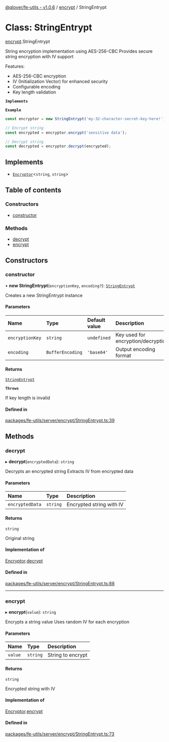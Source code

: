 [@qlover/fe-utils - v1.0.6](../README.md) / [encrypt](../modules/encrypt.md) / StringEntrypt

# Class: StringEntrypt

[encrypt](../modules/encrypt.md).StringEntrypt

String encryption implementation using AES-256-CBC
Provides secure string encryption with IV support

Features:
- AES-256-CBC encryption
- IV (Initialization Vector) for enhanced security
- Configurable encoding
- Key length validation

**`Implements`**

**`Example`**

```typescript
const encryptor = new StringEntrypt('my-32-character-secret-key-here!');

// Encrypt string
const encrypted = encryptor.encrypt('sensitive data');

// Decrypt string
const decrypted = encryptor.decrypt(encrypted);
```

## Implements

- [`Encryptor`](../interfaces/encrypt.Encryptor.md)\<`string`, `string`\>

## Table of contents

### Constructors

- [constructor](encrypt.StringEntrypt.md#constructor)

### Methods

- [decrypt](encrypt.StringEntrypt.md#decrypt)
- [encrypt](encrypt.StringEntrypt.md#encrypt)

## Constructors

### constructor

• **new StringEntrypt**(`encryptionKey`, `encoding?`): [`StringEntrypt`](encrypt.StringEntrypt.md)

Creates a new StringEntrypt instance

#### Parameters

| Name | Type | Default value | Description |
| :------ | :------ | :------ | :------ |
| `encryptionKey` | `string` | `undefined` | Key used for encryption/decryption |
| `encoding` | `BufferEncoding` | `'base64'` | Output encoding format |

#### Returns

[`StringEntrypt`](encrypt.StringEntrypt.md)

**`Throws`**

If key length is invalid

#### Defined in

[packages/fe-utils/server/encrypt/StringEntrypt.ts:39](https://github.com/qlover/fe-base/blob/9c83c9119a4a7dab713ef9563531279977b67683/packages/fe-utils/server/encrypt/StringEntrypt.ts#L39)

## Methods

### decrypt

▸ **decrypt**(`encryptedData`): `string`

Decrypts an encrypted string
Extracts IV from encrypted data

#### Parameters

| Name | Type | Description |
| :------ | :------ | :------ |
| `encryptedData` | `string` | Encrypted string with IV |

#### Returns

`string`

Original string

#### Implementation of

[Encryptor](../interfaces/encrypt.Encryptor.md).[decrypt](../interfaces/encrypt.Encryptor.md#decrypt)

#### Defined in

[packages/fe-utils/server/encrypt/StringEntrypt.ts:88](https://github.com/qlover/fe-base/blob/9c83c9119a4a7dab713ef9563531279977b67683/packages/fe-utils/server/encrypt/StringEntrypt.ts#L88)

___

### encrypt

▸ **encrypt**(`value`): `string`

Encrypts a string value
Uses random IV for each encryption

#### Parameters

| Name | Type | Description |
| :------ | :------ | :------ |
| `value` | `string` | String to encrypt |

#### Returns

`string`

Encrypted string with IV

#### Implementation of

[Encryptor](../interfaces/encrypt.Encryptor.md).[encrypt](../interfaces/encrypt.Encryptor.md#encrypt)

#### Defined in

[packages/fe-utils/server/encrypt/StringEntrypt.ts:73](https://github.com/qlover/fe-base/blob/9c83c9119a4a7dab713ef9563531279977b67683/packages/fe-utils/server/encrypt/StringEntrypt.ts#L73)
